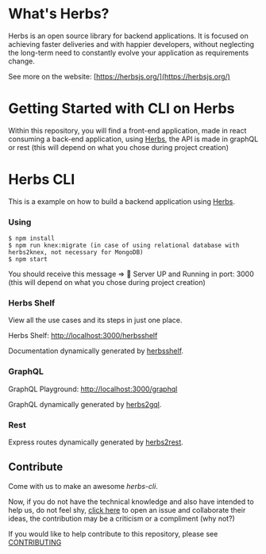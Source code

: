 # What's Herbs?

Herbs is an open source library for backend applications. It is focused on achieving faster deliveries and with happier developers, without neglecting the long-term need to constantly evolve your application as requirements change.

See more on the website: [https://herbsjs.org/](https://herbsjs.org/)

# Getting Started with CLI on Herbs

Within this repository, you will find a front-end application, made in react consuming a back-end application, using [Herbs](https://github.com/herbsjs), the API is made in graphQL or rest (this will depend on what you chose during project creation)

# Herbs CLI

This is a example on how to build a backend application using [Herbs](https://github.com/herbsjs).

### Using

    $ npm install
    $ npm run knex:migrate (in case of using relational database with herbs2knex, not necessary for MongoDB)
    $ npm start

  You should receive this message => 🚀 Server UP and Running in port: 3000 (this will depend on what you chose during project creation)

### Herbs Shelf

View all the use cases and its steps in just one place.

Herbs Shelf: [http://localhost:3000/herbsshelf](http://localhost:3000/herbsshelf)

Documentation dynamically generated by [herbsshelf](https://github.com/herbsjs/herbsshelf/).

### GraphQL

GraphQL Playground: [http://localhost:3000/graphql](http://localhost:3000/graphql)

GraphQL dynamically generated by [herbs2gql](https://github.com/herbsjs/herbs2gql).

### Rest

Express routes dynamically generated  by [herbs2rest](https://github.com/herbsjs/herbs2rest).

## Contribute

Come with us to make an awesome _herbs-cli_.

Now, if you do not have the technical knowledge and also have intended to help us, do not feel shy, [click here](https://github.com/herbsjs/herbs-cli/issues) to open an issue and collaborate their ideas, the contribution may be a criticism or a compliment (why not?)

If you would like to help contribute to this repository, please see [CONTRIBUTING](https://github.com/herbsjs/herbs-cli/blob/master/.github/CONTRIBUTING.md)
